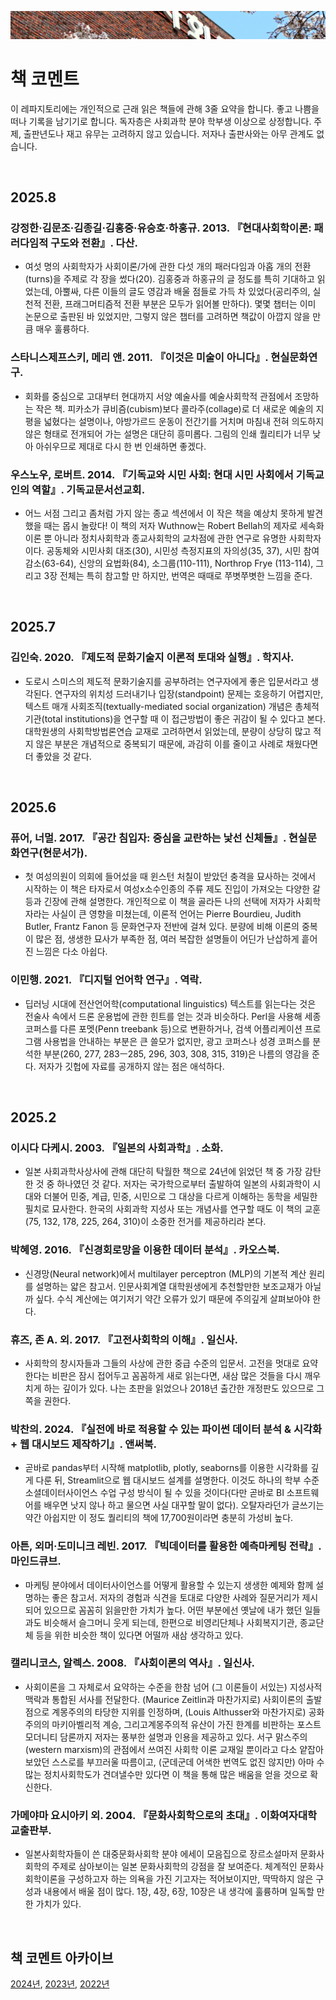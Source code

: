 <p align="center">
  <img src="https://github.com/hxk271/Syllabi/blob/main/sb1.jpg">
</p>

# 책 코멘트

이 레파지토리에는 개인적으로 근래 읽은 책들에 관해 3줄 요약을 합니다. 좋고 나쁨을 떠나 기록을 남기기로 합니다. 독자층은 사회과학 분야 학부생 이상으로 상정합니다. 주제, 출판년도나 재고 유무는 고려하지 않고 있습니다. 저자나 출판사와는 아무 관계도 없습니다.

<br/>

## 2025.8

### 강정한·김문조·김종길·김홍중·유승호·하홍규. 2013. 『현대사회학이론: 패러다임적 구도와 전환』. 다산.

- 여섯 명의 사회학자가 사회이론/가에 관한 다섯 개의 패러다임과 아홉 개의 전환(turns)을 주제로 각 장을 썼다(20). 김홍중과 하홍규의 글 정도를 특히 기대하고 읽었는데, 아뿔싸, 다른 이들의 글도 영감과 배울 점들로 가득 차 있었다(공리주의, 실천적 전환, 프래그머티즘적 전환 부분은 모두가 읽어볼 만하다). 몇몇 챕터는 이미 논문으로 출판된 바 있었지만, 그렇지 않은 챕터를 고려하면 책값이 아깝지 않을 만큼 매우 훌륭하다.

### 스타니스제프스키, 메리 앤. 2011. 『이것은 미술이 아니다』. 현실문화연구.

- 회화를 중심으로 고대부터 현대까지 서양 예술사를 예술사회학적 관점에서 조망하는 작은 책. 피카소가 큐비즘(cubism)보다 콜라주(collage)로 더 새로운 예술의 지평을 넓혔다는 설명이나, 아방가르드 운동이 전간기를 거치며 마침내 전혀 의도하지 않은 형태로 전개되어 가는 설명은 대단히 흥미롭다. 그림의 인쇄 퀄리티가 너무 낮아 아쉬우므로 제대로 다시 한 번 인쇄하면 좋겠다.

### 우스노우, 로버트. 2014. 『기독교와 시민 사회: 현대 시민 사회에서 기독교인의 역할』. 기독교문서선교회.

- 어느 서점 그리고 좀처럼 가지 않는 종교 섹션에서 이 작은 책을 예상치 못하게 발견했을 때는 몹시 놀랐다! 이 책의 저자 Wuthnow는 Robert Bellah의 제자로 세속화 이론 뿐 아니라 정치사회학과 종교사회학의 교차점에 관한 연구로 유명한 사회학자이다. 공동체와 시민사회 대조(30), 시민성 측정지표의 자의성(35, 37), 시민 참여 감소(63-64), 신앙의 요법화(84), 소그룹(110-111), Northrop Frye (113-114), 그리고 3장 전체는 특히 참고할 만 하지만, 번역은 때때로 쭈볏쭈볏한 느낌을 준다.


<br/>

## 2025.7

### 김인숙. 2020. 『제도적 문화기술지 이론적 토대와 실행』. 학지사.

- 도로시 스미스의 제도적 문화기술지를 공부하려는 연구자에게 좋은 입문서라고 생각된다. 연구자의 위치성 드러내기나 입장(standpoint) 문제는 호응하기 어렵지만, 텍스트 매개 사회조직(textually-mediated social organization) 개념은 총체적 기관(total institutions)을 연구할 때 이 접근방법이 좋은 귀감이 될 수 있다고 본다. 대학원생의 사회학방법론연습 교재로 고려하면서 읽었는데, 분량이 상당히 많고 적지 않은 부분은 개념적으로 중복되기 때문에, 과감히 이를 줄이고 사례로 채웠다면 더 좋았을 것 같다.


<br/>

## 2025.6

### 퓨어, 너멀. 2017. 『공간 침입자: 중심을 교란하는 낯선 신체들』. 현실문화연구(현문서가).

- 첫 여성의원이 의회에 들어섰을 때 윈스턴 처칠이 받았던 충격을 묘사하는 것에서 시작하는 이 책은 타자로서 여성x소수인종의 주류 제도 진입이 가져오는 다양한 갈등과 긴장에 관해 설명한다. 개인적으로 이 책을 골라든 나의 선택에 저자가 사회학자라는 사실이 큰 영향을 미쳤는데, 이론적 언어는 Pierre Bourdieu, Judith Butler, Frantz Fanon 등 문화연구자 전반에 걸쳐 있다. 분량에 비해 이론의 중복이 많은 점, 생생한 묘사가 부족한 점, 여러 복잡한 설명들이 어딘가 난삽하게 흩어진 느낌은 다소 아쉽다.

### 이민행. 2021. 『디지털 언어학 연구』. 역락.

- 딥러닝 시대에 전산언어학(computational linguistics) 텍스트를 읽는다는 것은 전술사 속에서 드론 운용법에 관한 힌트를 얻는 것과 비슷하다. Perl을 사용해 세종 코퍼스를 다른 포멧(Penn treebank 등)으로 변환하거나, 검색 어플리케이션 프로그램 사용법을 안내하는 부분은 큰 쓸모가 없지만, 광고 코퍼스나 성경 코퍼스를 분석한 부분(260, 277, 283ㅡ285, 296, 303, 308, 315, 319)은 나름의 영감을 준다. 저자가 깃헙에 자료를 공개하지 않는 점은 애석하다.


<br/>

## 2025.2

### 이시다 다케시. 2003. 『일본의 사회과학』. 소화.

- 일본 사회과학사상사에 관해 대단히 탁월한 책으로 24년에 읽었던 책 중 가장 감탄한 것 중 하나였던 것 같다. 저자는 국가학으로부터 출발하여 일본의 사회과학이 시대와 더불어 민중, 계급, 민중, 시민으로 그 대상을 다르게 이해하는 동학을 세밀한 필치로 묘사한다. 한국의 사회과학 지성사 또는 개념사를 연구할 때도 이 책의 교훈(75, 132, 178, 225, 264, 310)이 소중한 전거를 제공하리라 본다.


### 박혜영. 2016. 『신경회로망을 이용한 데이터 분석』. 카오스북.

- 신경망(Neural network)에서 multilayer perceptron (MLP)의 기본적 계산 원리를 설명하는 얇은 참고서. 인문사회계열 대학원생에게 추천할만한 보조교재가 아닐까 싶다. 수식 계산에는 여기저기 약간 오류가 있기 때문에 주의깊게 살펴보아야 한다.


### 휴즈, 존 A. 외. 2017. 『고전사회학의 이해』. 일신사.
 
- 사회학의 창시자들과 그들의 사상에 관한 중급 수준의 입문서. 고전을 멋대로 요약한다는 비판은 잠시 접어두고 꼼꼼하게 새로 읽는다면, 새삼 많은 것들을 다시 깨우치게 하는 깊이가 있다. 나는 초판을 읽었으나 2018년 출간한 개정판도 있으므로 그쪽을 권한다.


### 박찬의. 2024. 『실전에 바로 적용할 수 있는 파이썬 데이터 분석 & 시각화 + 웹 대시보드 제작하기』. 앤써북.

- 곧바로 pandas부터 시작해 matplotlib, plotly, seaborns를 이용한 시각화를 깊게 다룬 뒤, Streamlit으로 웹 대시보드 설계를 설명한다. 이것도 하나의 학부 수준 소셜데이터사이언스 수업 구성 방식이 될 수 있을 것이다(다만 곧바로 BI 소프트웨어를 배우면 낫지 않나 하고 물으면 사실 대꾸할 말이 없다). 오탈자라던가 글쓰기는 약간 아쉽지만 이 정도 퀄리티의 책에 17,700원이라면 충분히 가성비 높다.


### 아튼, 외머·도미니크 레빈. 2017. 『빅데이터를 활용한 예측마케팅 전략』. 마인드큐브.
 
- 마케팅 분야에서 데이터사이언스를 어떻게 활용할 수 있는지 생생한 예제와 함께 설명하는 좋은 참고서. 저자의 경험과 식견을 토대로 다양한 사례와 질문거리가 제시되어 있으므로 꼼꼼히 읽을만한 가치가 높다. 어떤 부분에선 옛날에 내가 했던 일들과도 비슷해서 슬그머니 웃게 되는데, 한편으로 비영리단체나 사회복지기관, 종교단체 등을 위한 비슷한 책이 있다면 어떨까 새삼 생각하고 있다.


### 캘리니코스, 알렉스. 2008. 『사회이론의 역사』. 일신사.

- 사회이론을 그 자체로서 요약하는 수준을 한참 넘어 (그 이론들이 서있는) 지성사적 맥락과 통합된 서사를 전달한다. (Maurice Zeitlin과 마찬가지로) 사회이론의 출발점으로 계몽주의의 타당한 지위를 인정하며, (Louis Althusser와 마찬가지로) 공화주의의 마키아벨리적 계승, 그리고계몽주의적 유산이 가진 한계를 비판하는 포스트모더니티 담론까지 저자는 풍부한 설명과 인용을 제공하고 있다. 서구 맑스주의(western marxism)의 관점에서 쓰여진 사회학 이론 교재일 뿐이라고 다소 얕잡아 보았던 스스로를 부끄러울 따름이고, (군데군데 어색한 번역도 없진 않지만) 아마 수많는 정치사회학도가 견뎌낼수만 있다면 이 책을 통해 많은 배움을 얻을 것으로 확신한다.


### 가메야마 요시아키 외. 2004. 『문화사회학으로의 초대』. 이화여자대학교출판부.
 
- 일본사회학자들이 쓴 대중문화사회학 분야 에세이 모음집으로 장르소설마저 문화사회학의 주제로 삼아보이는 일본 문화사회학의 강점을 잘 보여준다. 체계적인 문화사회학이론을 구성하고자 하는 의욕을 가진 기고자는 적어보이지만, 딱딱하지 않은 구성과 내용에서 배울 점이 많다. 1장, 4장, 6장, 10장은 내 생각에 훌륭하며 일독할 만한 가치가 있다.



<br/>

## 책 코멘트 아카이브

[2024년](https://github.com/hxk271/BooksCommented/blob/main/2024.md), [2023년](https://github.com/hxk271/BooksCommented/blob/main/2023.md), [2022년](https://github.com/hxk271/BooksCommented/blob/main/2022.md)
